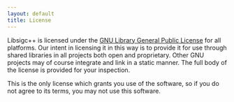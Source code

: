```yaml
---
layout: default
title: License
---
```


Libsigc++ is licensed under the [GNU Library General Public License](https://www.gnu.org/licenses/lgpl-3.0-standalone.html)
for all platforms.  Our intent in licensing it in this way is to
provide it for use through shared libraries in all projects both 
open and proprietary.  Other GNU projects may of course integrate
and link in a static manner.  The full body of the license is
provided for your inspection.

This is the only license which grants you use of the software, so
if you do not agree to its terms, you may not use this software.
